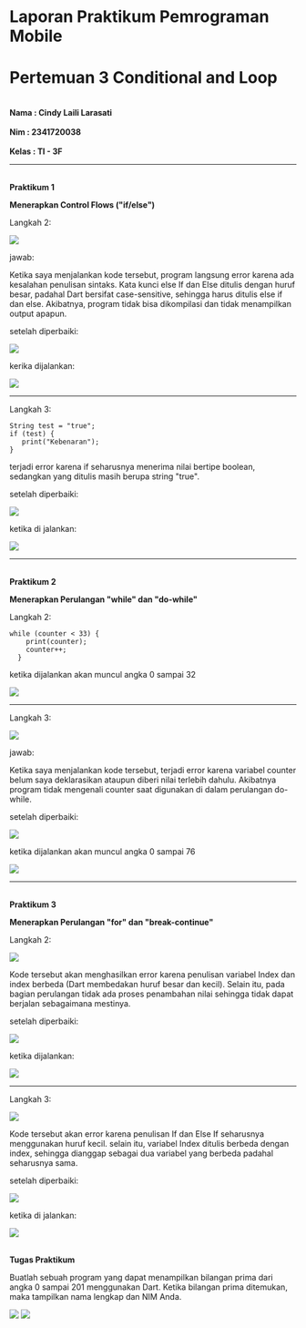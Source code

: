 # Laporan Praktikum Pemrograman Mobile
# Pertemuan 3 Conditional and Loop

<br><b>Nama : Cindy Laili Larasati<br>
<br>Nim : 2341720038<br>
<br>Kelas : TI - 3F</b><br>

<hr>

<br><b>Praktikum 1</b><br>
<p><b>Menerapkan Control Flows ("if/else")</b></p>

<p>Langkah 2:</p>
<img src = "img/P1_L1.png">
<p>jawab:</p>
<p>Ketika saya menjalankan kode tersebut, program langsung error karena ada kesalahan penulisan sintaks. Kata kunci else If dan Else ditulis dengan huruf besar, padahal Dart bersifat case-sensitive, sehingga harus ditulis else if dan else. Akibatnya, program tidak bisa dikompilasi dan tidak menampilkan output apapun.</p>

<p>setelah diperbaiki:</p>
<img src = "img/P7.png">

<p>kerika dijalankan:</p>
<img src = "img/P8.png">

<hr>

<p>Langkah 3:</p>

```
String test = "true";
if (test) {
   print("Kebenaran");
}
```
<p>terjadi error karena if seharusnya menerima nilai bertipe boolean, sedangkan yang ditulis masih berupa string "true".</p>

<p>setelah diperbaiki:</p>
<img src = "img/O2.png">

<p>ketika di jalankan:</p>
<img src = "img/P1.png">

<hr>

<br><b>Praktikum 2</b><br>
<p><b>Menerapkan Perulangan "while" dan "do-while"</b></p>

<p>Langkah 2:</p>

```
while (counter < 33) {
    print(counter);
    counter++;
  }
```

<p>ketika dijalankan akan muncul angka 0 sampai 32</p>
<img src = "img/P4.png">

<hr>

<p>Langkah 3:</p>
<img src = "img/P2_L3.png">
<p>jawab:</p>
<p>Ketika saya menjalankan kode tersebut, terjadi error karena variabel counter belum saya deklarasikan ataupun diberi nilai terlebih dahulu. Akibatnya program tidak mengenali counter saat digunakan di dalam perulangan do-while.</p>

<p>setelah diperbaiki:</p>
<img src = "img/O4.png">

<p>ketika dijalankan akan muncul angka 0 sampai 76</p>
<img src = "img/P5.png">

<hr>

<br><b>Praktikum 3</b><br>
<p><b>Menerapkan Perulangan "for" dan "break-continue"</b></p>

<p>Langkah 2:</p>
<img src = "img/P3_L1.png">
<p>Kode tersebut akan menghasilkan error karena penulisan variabel Index dan index berbeda (Dart membedakan huruf besar dan kecil). Selain itu, pada bagian perulangan tidak ada proses penambahan nilai sehingga tidak dapat berjalan sebagaimana mestinya.</p>

<p>setelah diperbaiki:</p>
<img src = "img/O5.png">

<p>ketika dijalankan:</p>
<img src = "img/P6.png">

<hr>

<p>Langkah 3:</p>
<img src = "img/P3_L3.png">
<p>Kode tersebut akan error karena penulisan If dan Else If seharusnya menggunakan huruf kecil. selain itu, variabel Index ditulis berbeda dengan index, sehingga dianggap sebagai dua variabel yang berbeda padahal seharusnya sama.</p>

<p>setelah diperbaiki:</p>
<img src = "img/O6.png">

<p>ketika di jalankan:</p>
<img src = "img/P3.png">

<br><b>Tugas Praktikum</b><br>
<p>Buatlah sebuah program yang dapat menampilkan bilangan prima dari angka 0 sampai 201 menggunakan Dart. Ketika bilangan prima ditemukan, maka tampilkan nama lengkap dan NIM Anda.</p>
<img src = "img/TG1.png">
<img src = "img/TG.png">